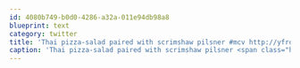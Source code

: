 ```yaml
---
id: 4080b749-b0d0-4286-a32a-011e94db98a8
blueprint: text
category: twitter
title: 'Thai pizza-salad paired with scrimshaw pilsner #mcv http://yfrog.com/h84hpglj'
caption: 'Thai pizza-salad paired with scrimshaw pilsner <span class="hashtag hashtag_local">#<a href="http://tweettemp.darylchymko.ca/?tag=mcv">mcv</a> http://yfrog.com/h84hpglj'
---
```


